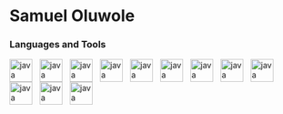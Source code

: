 # Samuel Oluwole

### Languages and Tools
<img align="left" alt="java" width="40px" style="padding-right:10px;" src="https://cdn.jsdelivr.net/gh/devicons/devicon/icons/python/python-original-wordmark.svg" />
<img align="left" alt="java" width="40px" style="padding-right:10px;" src="https://cdn.jsdelivr.net/gh/devicons/devicon/icons/html5/html5-original-wordmark.svg" />
<img align="left" alt="java" width="40px" style="padding-right:10px;" src="https://cdn.jsdelivr.net/gh/devicons/devicon/icons/css3/css3-original-wordmark.svg" />
<img align="left" alt="java" width="40px" style="padding-right:10px;" src="https://cdn.jsdelivr.net/gh/devicons/devicon/icons/javascript/javascript-original.svg" />
<img align="left" alt="java" width="40px" style="padding-right:10px;" src="https://cdn.jsdelivr.net/gh/devicons/devicon/icons/sqlalchemy/sqlalchemy-original-wordmark.svg" />         
<img align="left" alt="java" width="40px" style="padding-right:10px;" src="https://cdn.jsdelivr.net/gh/devicons/devicon/icons/flask/flask-original-wordmark.svg" />         
<img align="left" alt="java" width="40px" style="padding-right:10px;" src="https://cdn.jsdelivr.net/gh/devicons/devicon/icons/fastapi/fastapi-original-wordmark.svg" />         
<img align="left" alt="java" width="40px" style="padding-right:10px;" src="https://cdn.jsdelivr.net/gh/devicons/devicon/icons/github/github-original-wordmark.svg" />
<img align="left" alt="java" width="40px" style="padding-right:10px;" src="https://cdn.jsdelivr.net/gh/devicons/devicon/icons/nodejs/nodejs-original-wordmark.svg" />         
<img align="left" alt="java" width="40px" style="padding-right:10px;" src="https://cdn.jsdelivr.net/gh/devicons/devicon/icons/react/react-original-wordmark.svg" />
<img align="left" alt="java" width="40px" style="padding-right:10px;" src="https://cdn.jsdelivr.net/gh/devicons/devicon/icons/java/java-original-wordmark.svg" />     
<img align="left" alt="java" width="40px" style="padding-right:10px;" src="https://cdn.jsdelivr.net/gh/devicons/devicon/icons/mongodb/mongodb-original-wordmark.svg" />

          
          
          

<!--
**samueloluwoleb/samueloluwoleb** is a ✨ _special_ ✨ repository because its `README.md` (this file) appears on your GitHub profile.

Here are some ideas to get you started:

- 🔭 I’m currently working on ...
- 🌱 I’m currently learning ...
- 👯 I’m looking to collaborate on ...
- 🤔 I’m looking for help with ...
- 💬 Ask me about ...
- 📫 How to reach me: ...
- 😄 Pronouns: ...
- ⚡ Fun fact: ...
-->
